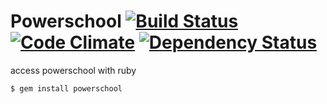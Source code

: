 Powerschool [![Build Status](https://travis-ci.org/zachlatta/powerschool.png?branch=master)](https://travis-ci.org/zachlatta/powerschool) [![Code Climate](https://codeclimate.com/github/zachlatta/powerschool.png)](https://codeclimate.com/github/zachlatta/powerschool) [![Dependency Status](https://gemnasium.com/zachlatta/powerschool.png)](https://gemnasium.com/zachlatta/powerschool)
===========

access powerschool with ruby

    $ gem install powerschool
